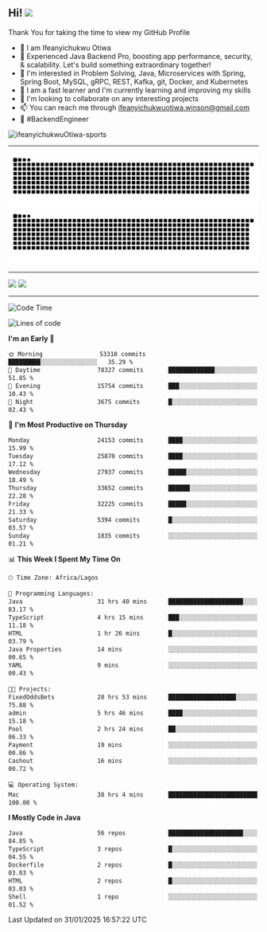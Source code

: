<!-- BLOG-POST-LIST:START --><!-- BLOG-POST-LIST:END -->

## Hi! <img src="https://media.giphy.com/media/hvRJCLFzcasrR4ia7z/giphy.gif" width="4%"> 

Thank You for taking the time to view my GitHub Profile

- 👋 I am Ifeanyichukwu Otiwa
- 🚀 Experienced Java Backend Pro, boosting app performance, security, & scalability. Let's build something extraordinary together!
- 👀 I'm interested in Problem Solving, Java, Microservices with Spring, Spring Boot, MySQL, gRPC, REST, Kafka, git, Docker, and Kubernetes
- 🌱 I am a fast learner and I'm currently learning and improving my skills
- 💞️ I'm looking to collaborate on any interesting projects
- 📫 You can reach me through ifeanyichukwuotiwa.winson@gmail.com
- 🚀 #BackendEngineer

<p align="left" marginTop="10px"> <img src="https://komarev.com/ghpvc/?username=ifeanyichukwuOtiwa-sports&label=Profile%20views&color=0e75b6&style=for-the-badge" alt="ifeanyichukwuOtiwa-sports" /> </p>

***

<!--🐍📈SNAKEGRAPH / 🌐WEBSITE: https://github.com/Platane/snk -->
![github contribution grid snake animation](https://raw.githubusercontent.com/ifeanyichukwuOtiwa-sports/ifeanyichukwuOtiwa-sports/output/github-contribution-grid-snake-dark.svg#gh-dark-mode-only)![github contribution grid snake animation](https://raw.githubusercontent.com/ifeanyichukwuOtiwa-sports/ifeanyichukwuOtiwa-sports/output/github-contribution-grid-snake.svg#gh-light-mode-only)

***

<p float="left">
  <img float="left" src="https://github-readme-stats.vercel.app/api?username=ifeanyichukwuOtiwa-sports&count_private=true&include_all_commits=true&theme=react&show_icons=true" />
  <img float="right" src="https://github-readme-stats.vercel.app/api/top-langs/?username=ifeanyichukwuOtiwa-sports&layout=compact&show_icons=true&theme=react" /> 
</p>

***



<!--START_SECTION:waka-->
![Code Time](http://img.shields.io/badge/Code%20Time-3%2C417%20hrs%2051%20mins-blue)

![Lines of code](https://img.shields.io/badge/From%20Hello%20World%20I%27ve%20Written-37.7%20million%20lines%20of%20code-blue)

**I'm an Early 🐤** 

```text
🌞 Morning                53310 commits       █████████░░░░░░░░░░░░░░░░   35.29 % 
🌆 Daytime                78327 commits       █████████████░░░░░░░░░░░░   51.85 % 
🌃 Evening                15754 commits       ███░░░░░░░░░░░░░░░░░░░░░░   10.43 % 
🌙 Night                  3675 commits        █░░░░░░░░░░░░░░░░░░░░░░░░   02.43 % 
```
📅 **I'm Most Productive on Thursday** 

```text
Monday                   24153 commits       ████░░░░░░░░░░░░░░░░░░░░░   15.99 % 
Tuesday                  25870 commits       ████░░░░░░░░░░░░░░░░░░░░░   17.12 % 
Wednesday                27937 commits       █████░░░░░░░░░░░░░░░░░░░░   18.49 % 
Thursday                 33652 commits       ██████░░░░░░░░░░░░░░░░░░░   22.28 % 
Friday                   32225 commits       █████░░░░░░░░░░░░░░░░░░░░   21.33 % 
Saturday                 5394 commits        █░░░░░░░░░░░░░░░░░░░░░░░░   03.57 % 
Sunday                   1835 commits        ░░░░░░░░░░░░░░░░░░░░░░░░░   01.21 % 
```


📊 **This Week I Spent My Time On** 

```text
🕑︎ Time Zone: Africa/Lagos

💬 Programming Languages: 
Java                     31 hrs 40 mins      █████████████████████░░░░   83.17 % 
TypeScript               4 hrs 15 mins       ███░░░░░░░░░░░░░░░░░░░░░░   11.18 % 
HTML                     1 hr 26 mins        █░░░░░░░░░░░░░░░░░░░░░░░░   03.79 % 
Java Properties          14 mins             ░░░░░░░░░░░░░░░░░░░░░░░░░   00.65 % 
YAML                     9 mins              ░░░░░░░░░░░░░░░░░░░░░░░░░   00.43 % 

🐱‍💻 Projects: 
FixedOddsBets            28 hrs 53 mins      ███████████████████░░░░░░   75.88 % 
admin                    5 hrs 46 mins       ████░░░░░░░░░░░░░░░░░░░░░   15.18 % 
Pool                     2 hrs 24 mins       ██░░░░░░░░░░░░░░░░░░░░░░░   06.33 % 
Payment                  19 mins             ░░░░░░░░░░░░░░░░░░░░░░░░░   00.86 % 
Cashout                  16 mins             ░░░░░░░░░░░░░░░░░░░░░░░░░   00.72 % 

💻 Operating System: 
Mac                      38 hrs 4 mins       █████████████████████████   100.00 % 
```

**I Mostly Code in Java** 

```text
Java                     56 repos            █████████████████████░░░░   84.85 % 
TypeScript               3 repos             █░░░░░░░░░░░░░░░░░░░░░░░░   04.55 % 
Dockerfile               2 repos             █░░░░░░░░░░░░░░░░░░░░░░░░   03.03 % 
HTML                     2 repos             █░░░░░░░░░░░░░░░░░░░░░░░░   03.03 % 
Shell                    1 repo              ░░░░░░░░░░░░░░░░░░░░░░░░░   01.52 % 
```




 Last Updated on 31/01/2025 16:57:22 UTC
<!--END_SECTION:waka-->

<!--
<p align="center">
![trophy](https://github-profile-trophy.vercel.app/?username=ifeanyichukwuOtiwa-sports&theme=onedark) (https://github.com/ryo-ma/github-profile-trophy)
</p>
-->

<!---
ifeanyi-otiwa/ifeanyi-otiwa is a ✨ special ✨ repository because its `README.md` (this file) appears on your GitHub profile.
You can click the Preview link to take a look at your changes.
--->
